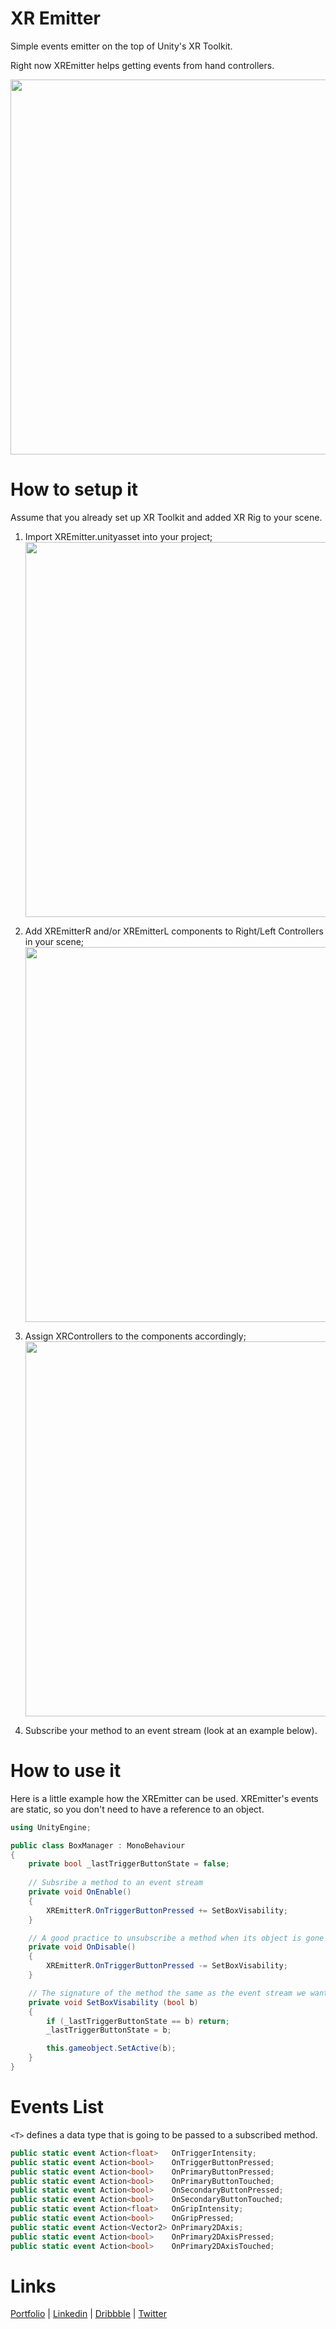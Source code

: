 # XR Emitter
Simple events emitter on the top of Unity's XR Toolkit.

Right now XREmitter helps getting events from hand controllers.

<img src="images/demo1.gif" width="600">

# How to setup it
Assume that you already set up XR Toolkit and added XR Rig to your scene.

1. Import XREmitter.unityasset into your project; <img src="images/import_asset.gif" width="600">

2. Add XREmitterR and/or XREmitterL components to Right/Left Controllers in your scene; <img src="images/add_xremitter_component.gif" width="600">

3. Assign XRControllers to the components accordingly; <img src="images/add_xrcontroller_to_xremitter.gif" width="600">

4. Subscribe your method to an event stream (look at an example below).

# How to use it
Here is a little example how the XREmitter can be used. XREmitter's events are static, so you don't need to have a reference to an object.

```csharp
using UnityEngine;

public class BoxManager : MonoBehaviour
{
    private bool _lastTriggerButtonState = false;
    
    // Subsribe a method to an event stream
    private void OnEnable() 
    {
        XREmitterR.OnTriggerButtonPressed += SetBoxVisability;
    }

    // A good practice to unsubscribe a method when its object is gone
    private void OnDisable() 
    {
        XREmitterR.OnTriggerButtonPressed -= SetBoxVisability;
    }

    // The signature of the method the same as the event stream we want to subscribe it to.
    private void SetBoxVisability (bool b) 
    {
        if (_lastTriggerButtonState == b) return;
        _lastTriggerButtonState = b;

        this.gameobject.SetActive(b);
    }
}
```
# Events List
``` <T> ``` defines a data type that is going to be passed to a subscribed method.
```csharp
public static event Action<float>   OnTriggerIntensity;
public static event Action<bool>    OnTriggerButtonPressed;
public static event Action<bool>    OnPrimaryButtonPressed;
public static event Action<bool>    OnPrimaryButtonTouched;
public static event Action<bool>    OnSecondaryButtonPressed;
public static event Action<bool>    OnSecondaryButtonTouched;
public static event Action<float>   OnGripIntensity;
public static event Action<bool>    OnGripPressed;
public static event Action<Vector2> OnPrimary2DAxis;
public static event Action<bool>    OnPrimary2DAxisPressed;
public static event Action<bool>    OnPrimary2DAxisTouched;
```

# Links
[Portfolio](https://olegfrolov.design/) | [Linkedin](https://www.linkedin.com/in/oleg-frolov-6a6a4752/) | [Dribbble](https://dribbble.com/Volorf) | [Twitter](https://www.twitter.com/volorf)
